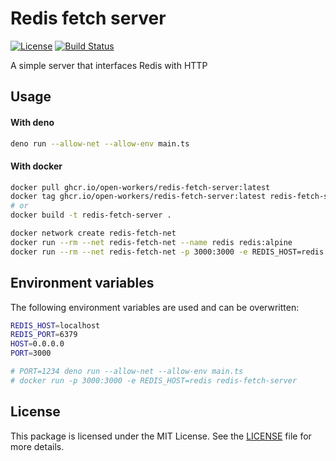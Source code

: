 [github-license-url]: /LICENSE
[action-docker-url]: https://github.com/open-workers/redis-fetch-server/actions/workflows/docker.yml

# Redis fetch server

[![License](https://img.shields.io/github/license/maxx-t/nginx-jwt-module.svg)][github-license-url]
[![Build Status](https://github.com/open-workers/redis-fetch-server/actions/workflows/docker.yml/badge.svg)][action-docker-url]

A simple server that interfaces Redis with HTTP

## Usage

#### With deno

```bash
deno run --allow-net --allow-env main.ts
```

#### With docker

```bash
docker pull ghcr.io/open-workers/redis-fetch-server:latest
docker tag ghcr.io/open-workers/redis-fetch-server:latest redis-fetch-server
# or
docker build -t redis-fetch-server .

docker network create redis-fetch-net
docker run --rm --net redis-fetch-net --name redis redis:alpine
docker run --rm --net redis-fetch-net -p 3000:3000 -e REDIS_HOST=redis redis-fetch-server
```

## Environment variables

The following environment variables are used and can be overwritten:

```bash
REDIS_HOST=localhost
REDIS_PORT=6379
HOST=0.0.0.0
PORT=3000

# PORT=1234 deno run --allow-net --allow-env main.ts
# docker run -p 3000:3000 -e REDIS_HOST=redis redis-fetch-server
```

## License

This package is licensed under the MIT License. See the [LICENSE][github-license-url] file for more details.
